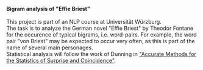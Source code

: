 <p><b>Bigram analysis of "Effie Briest"</b><br>
<br>
This project is part of an NLP course at Universität Würzburg.<br>
The task is to analyze the German novel "Effie Briest" by Theodor Fontane for the occurence of typical bigrams, i.e. word-pairs. For example, the word pair "von Briest" may be expected to occur very often, as this is part of the name of several main personages.<br>
Statistical analysis will follow the work of Dunning in <a href="https://www.google.de/url?sa=t&rct=j&q=&esrc=s&source=web&cd=2&cad=rja&uact=8&ved=0ahUKEwilmsD7weHXAhVLC-wKHWVoB9IQFggwMAE&url=http%3A%2F%2Faclweb.org%2Fanthology%2FJ93-1003&usg=AOvVaw255tnabSLrnqmqx4QJcoKu">"Accurate Methods for the Statistics of Surprise and Coincidence"</a>.<br>


